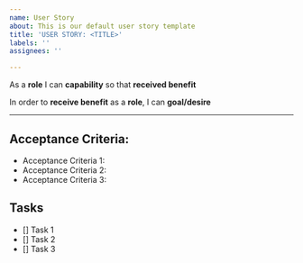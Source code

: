 ```yaml
---
name: User Story
about: This is our default user story template
title: 'USER STORY: <TITLE>'
labels: ''
assignees: ''

---
```


As a **role** I can **capability** so that **received benefit**

In order to **receive benefit** as a **role**, I can **goal/desire**


- - - -
## Acceptance Criteria: ##

* Acceptance Criteria 1:
* Acceptance Criteria 2:
* Acceptance Criteria 3:

## Tasks ##
- [] Task 1
- [] Task 2
- [] Task 3

